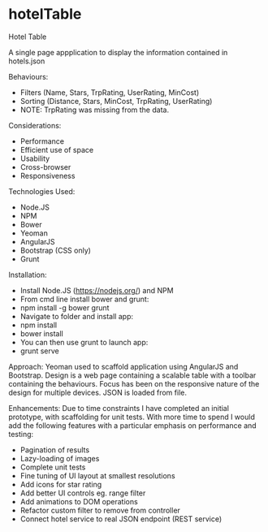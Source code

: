 # hotelTable
Hotel Table

A single page appplication to display the information contained in hotels.json 

Behaviours:
* Filters (Name, Stars, TrpRating, UserRating, MinCost)
* Sorting (Distance, Stars, MinCost, TrpRating, UserRating)
* NOTE: TrpRating was missing from the data.

Considerations:
* Performance
* Efficient use of space
* Usability
* Cross-browser
* Responsiveness

Technologies Used:
* Node.JS 
* NPM
* Bower
* Yeoman
* AngularJS
* Bootstrap (CSS only)
* Grunt

Installation:
* Install Node.JS (https://nodejs.org/) and NPM
* From cmd line install bower and grunt: 
* npm install -g bower grunt
* Navigate to folder and install app:
* npm install
* bower install
* You can then use grunt to launch app:
* grunt serve

Approach:
Yeoman used to scaffold application using AngularJS and Bootstrap.  Design is a web page containing a scalable table with a toolbar containing the behaviours. Focus has been on the responsive nature of the design for multiple devices. JSON is loaded from file.

Enhancements:
Due to time constraints I have completed an initial prototype, with scaffolding for unit tests. With more time to spend I would add the following features with a particular emphasis on performance and testing:
* Pagination of results
* Lazy-loading of images
* Complete unit tests
* Fine tuning of UI layout at smallest resolutions
* Add icons for star rating
* Add better UI controls eg. range filter
* Add animations to DOM operations
* Refactor custom filter to remove from controller
* Connect hotel service to real JSON endpoint (REST service)
